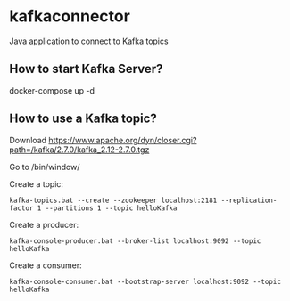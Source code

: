 # kafkaconnector
Java application to connect to Kafka topics

## How to start Kafka Server?
docker-compose up -d

## How to use a Kafka topic?
Download https://www.apache.org/dyn/closer.cgi?path=/kafka/2.7.0/kafka_2.12-2.7.0.tgz

Go to /bin/window/

Create a topic: 

    kafka-topics.bat --create --zookeeper localhost:2181 --replication-factor 1 --partitions 1 --topic helloKafka

Create a producer:

    kafka-console-producer.bat --broker-list localhost:9092 --topic helloKafka

Create a consumer:

    kafka-console-consumer.bat --bootstrap-server localhost:9092 --topic helloKafka


